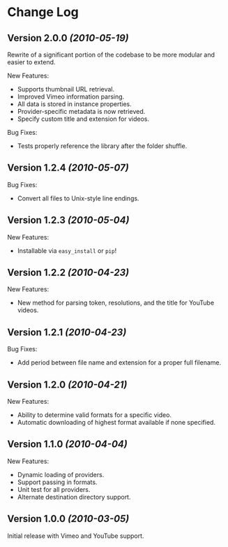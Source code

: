 Change Log
==========

Version 2.0.0 *(2010-05-19)*
--------------------------------
Rewrite of a significant portion of the codebase to be more modular and easier to extend.

New Features:

 * Supports thumbnail URL retrieval.
 * Improved Vimeo information parsing.
 * All data is stored in instance properties.
 * Provider-specific metadata is now retrieved.
 * Specify custom title and extension for videos.

Bug Fixes:

 * Tests properly reference the library after the folder shuffle.

Version 1.2.4 *(2010-05-07)*
----------------------------
Bug Fixes:

 * Convert all files to Unix-style line endings.

Version 1.2.3 *(2010-05-04)*
----------------------------
New Features:

 * Installable via `easy_install` or `pip`!

Version 1.2.2 *(2010-04-23)*
----------------------------
New Features:

 * New method for parsing token, resolutions, and the title for YouTube videos.

Version 1.2.1 *(2010-04-23)*
----------------------------
Bug Fixes:

 * Add period between file name and extension for a proper full filename.

Version 1.2.0 *(2010-04-21)*
----------------------------
New Features:

 * Ability to determine valid formats for a specific video.
 * Automatic downloading of highest format available if none specified.

Version 1.1.0 *(2010-04-04)*
--------------------------------
New Features:

 * Dynamic loading of providers.
 * Support passing in formats.
 * Unit test for all providers.
 * Alternate destination directory support.

Version 1.0.0 *(2010-03-05)*
----------------------------
Initial release with Vimeo and YouTube support.
